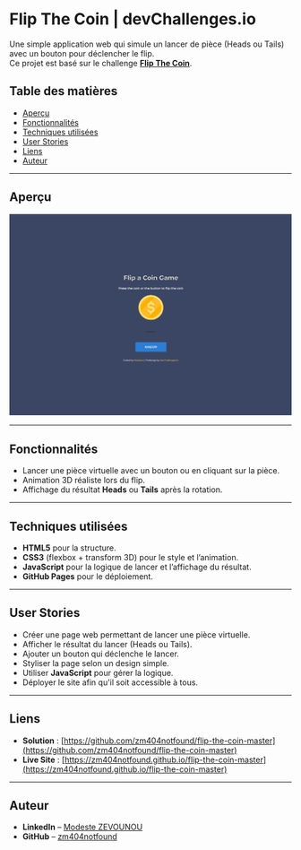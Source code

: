 # Flip The Coin | devChallenges.io

Une simple application web qui simule un lancer de pièce (Heads ou Tails) avec un bouton pour déclencher le flip.  
Ce projet est basé sur le challenge **[Flip The Coin](https://devchallenges.io/challenge/flip-the-coin)**.

## Table des matières
- [Aperçu](#aperçu)
- [Fonctionnalités](#fonctionnalités)
- [Techniques utilisées](#techniques-utilisées)
- [User Stories](#user-stories)
- [Liens](#liens)
- [Auteur](#auteur)

---

## **Aperçu**
![Screenshot du projet](./screenshot.png)  


---

## **Fonctionnalités**
- Lancer une pièce virtuelle avec un bouton ou en cliquant sur la pièce.
- Animation 3D réaliste lors du flip.
- Affichage du résultat **Heads** ou **Tails** après la rotation.

---

## **Techniques utilisées**
- **HTML5** pour la structure.
- **CSS3** (flexbox + transform 3D) pour le style et l’animation.
- **JavaScript** pour la logique de lancer et l’affichage du résultat.
- **GitHub Pages** pour le déploiement.

---

## **User Stories**
- Créer une page web permettant de lancer une pièce virtuelle.
- Afficher le résultat du lancer (Heads ou Tails).
- Ajouter un bouton qui déclenche le lancer.
- Styliser la page selon un design simple.
- Utiliser **JavaScript** pour gérer la logique.
- Déployer le site afin qu'il soit accessible à tous.

---

## **Liens**
- **Solution** : [https://github.com/zm404notfound/flip-the-coin-master](https://github.com/zm404notfound/flip-the-coin-master)
- **Live Site** : [https://zm404notfound.github.io/flip-the-coin-master](https://zm404notfound.github.io/flip-the-coin-master)

---

## **Auteur**
- **LinkedIn** – [Modeste ZEVOUNOU](https://www.linkedin.com/in/zmodeste/)
- **GitHub** – [zm404notfound](https://github.com/zm404notfound)
